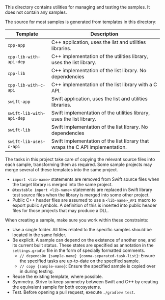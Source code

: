 This directory contains utilities for managing and testing the samples. It does not contain any samples.

The source for most samples is generated from templates in this directory:

Template                 | Description
-------------------------|------------
`cpp-app`                | C++ application, uses the list and utilities libraries.
`cpp-lib-with-api-dep`   | C++ implementation of the utilities library, uses the list library.
`cpp-lib`                | C++ implementation of the list library. No dependencies
`cpp-lib-with-c-api`     | C++ implementation of the list library with a C API.
`swift-app`              | Swift application, uses the list and utilities libraries.
`swift-lib-with-api-dep` | Swift implementation of the utilities library, uses the list library.
`swift-lib`              | Swift implementation of the list library. No dependencies
`swift-lib-uses-c-api`   | Swift implementation of the list library that wraps the C API implementation.

The tasks in this project take care of copying the relevant source files into each sample, transforming them as required. Some sample projects may merge several of these templates into the same project.

* `import <lib-name>` statements are removed from Swift source files when the target library is merged into the same project.
* `@testable import <lib-name>` statements are replaced in Swift library test source files when the library is merged into some other project.
* Public C++ header files are assumed to use a `<lib-name>_API` macro to export public symbols. A definition of this is inserted into public header files for those projects that may produce a DLL.

When creating a sample, make sure you work within these constraints:

* Use a single folder. All files related to the specific samples should be located in the same folder.
* Be explicit. A sample can depend on the existence of another one, and its current built status. These states are specified as annotation in the `settings.gradle` file in the form of specially formatted comments.
  * `// dependsOn {sample-name} {comma-separated-task-list}`: Ensure the specified tasks are up-to-date on the specified sample.
  * `// copy {sample-name}`: Ensure the specified sample is copied over in during testing.
* Reuse the existing template, where possible.
* Symmetry. Strive to keep symmetry between Swift and C++ by creating the equivalent sample for both ecosystems.
* Test. Before opening a pull request, execute `./gradlew test`.
